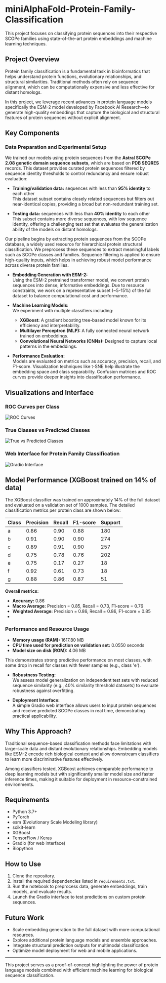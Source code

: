 # miniAlphaFold-Protein-Family-Classification

This project focuses on classifying protein sequences into their respective SCOPe families using state-of-the-art protein embeddings and machine learning techniques.

## Project Overview

Protein family classification is a fundamental task in bioinformatics that helps understand protein functions, evolutionary relationships, and structural similarities. Traditional methods often rely on sequence alignment, which can be computationally expensive and less effective for distant homologs. 

In this project, we leverage recent advances in protein language models specifically the ESM-2 model developed by Facebook AI Research—to generate high-quality embeddings that capture the biological and structural features of protein sequences without explicit alignment.

## Key Components

### Data Preparation and Experimental Setup

We trained our models using protein sequences from the **Astral SCOPe 2.08 genetic domain sequence subsets**, which are based on **PDB SEQRES** records. This dataset provides curated protein sequences filtered by sequence identity thresholds to control redundancy and ensure robust evaluation:

- **Training/validation data:** sequences with less than **95% identity** to each other  
  This dataset subset contains closely related sequences but filters out near-identical copies, providing a broad but non-redundant training set.

- **Testing data:** sequences with less than **40% identity** to each other  
  This subset contains more diverse sequences, with low sequence identity, offering a challenging test set that evaluates the generalization ability of the models on distant homologs.

Our pipeline begins by extracting protein sequences from the SCOPe database, a widely used resource for hierarchical protein structural classification. We preprocess these sequences to extract meaningful labels such as SCOPe classes and families. Sequence filtering is applied to ensure high-quality inputs, which helps in achieving robust model performance across diverse protein families.


- **Embedding Generation with ESM-2:**  
  Using the ESM-2 pretrained transformer model, we convert protein sequences into dense, informative embeddings. Due to resource constraints, we work on a representative subset (~5-15%) of the full dataset to balance computational cost and performance.

- **Machine Learning Models:**  
  We experiment with multiple classifiers including:
  - **XGBoost:** A gradient boosting tree-based model known for its efficiency and interpretability.  
  - **Multilayer Perceptron (MLP):** A fully connected neural network trained on embeddings.  
  - **Convolutional Neural Networks (CNNs):** Designed to capture local patterns in the embeddings.

- **Performance Evaluation:**  
  Models are evaluated on metrics such as accuracy, precision, recall, and F1-score. Visualization techniques like t-SNE help illustrate the embedding space and class separability. Confusion matrices and ROC curves provide deeper insights into classification performance.

## Visualizations and Interface

### ROC Curves per Class
![ROC Curves](roccurves.png)

### True Classes vs Predicted Classes
![True vs Predicted Classes](truepredclasses.png)

### Web Interface for Protein Family Classification
![Gradio Interface](interface.png)

## Model Performance (XGBoost trained on 14% of data)

The XGBoost classifier was trained on approximately 14% of the full dataset and evaluated on a validation set of 1000 samples. The detailed classification metrics per protein class are shown below:

| Class | Precision | Recall | F1-score | Support |
|-------|-----------|--------|----------|---------|
| a     | 0.86      | 0.90   | 0.88     | 180     |
| b     | 0.91      | 0.90   | 0.90     | 274     |
| c     | 0.89      | 0.91   | 0.90     | 257     |
| d     | 0.75      | 0.78   | 0.76     | 202     |
| e     | 0.75      | 0.17   | 0.27     | 18      |
| f     | 0.92      | 0.61   | 0.73     | 18      |
| g     | 0.88      | 0.86   | 0.87     | 51      |

**Overall metrics:**

- **Accuracy:** 0.86  
- **Macro Average:** Precision = 0.85, Recall = 0.73, F1-score = 0.76  
- **Weighted Average:** Precision = 0.86, Recall = 0.86, F1-score = 0.85
- 
### Performance and Resource Usage

- **Memory usage (RAM):** 1617.80 MB  
- **CPU time used for prediction on validation set:** 0.0550 seconds  
- **Model size on disk (ROM):** 4.06 MB  

This demonstrates strong predictive performance on most classes, with some drop in recall for classes with fewer samples (e.g., class 'e').

- **Robustness Testing:**  
  We assess model generalization on independent test sets with reduced sequence similarity (e.g., 40% similarity threshold datasets) to evaluate robustness against overfitting.

- **Deployment Interface:**  
  A simple Gradio web interface allows users to input protein sequences and receive predicted SCOPe classes in real time, demonstrating practical applicability.

## Why This Approach?

Traditional sequence-based classification methods face limitations with large-scale data and distant evolutionary relationships. Embedding models like ESM-2 encode rich biological context and allow downstream classifiers to learn more discriminative features effectively. 

Among classifiers tested, XGBoost achieves comparable performance to deep learning models but with significantly smaller model size and faster inference times, making it suitable for deployment in resource-constrained environments.

## Requirements

- Python 3.7+  
- PyTorch  
- esm (Evolutionary Scale Modeling library)  
- scikit-learn  
- XGBoost  
- TensorFlow / Keras  
- Gradio (for web interface)  
- Biopython  

## How to Use

1. Clone the repository.  
2. Install the required dependencies listed in `requirements.txt`.  
3. Run the notebook to preprocess data, generate embeddings, train models, and evaluate results.  
4. Launch the Gradio interface to test predictions on custom protein sequences.

## Future Work

- Scale embedding generation to the full dataset with more computational resources.  
- Explore additional protein language models and ensemble approaches.  
- Integrate structural prediction outputs for multimodal classification.  
- Optimize model deployment for web and mobile applications.

---

This project serves as a proof-of-concept highlighting the power of protein language models combined with efficient machine learning for biological sequence classification.

